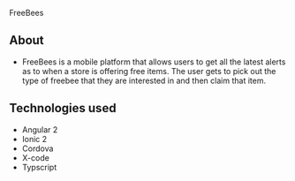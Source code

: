 FreeBees  


## About

* FreeBees is a mobile platform that allows users to get all the latest alerts as to when a store is offering free items.  The user gets to pick out the type of freebee that they are interested in and then claim that item.

## Technologies used

* Angular 2
* Ionic 2
* Cordova
* X-code
* Typscript
